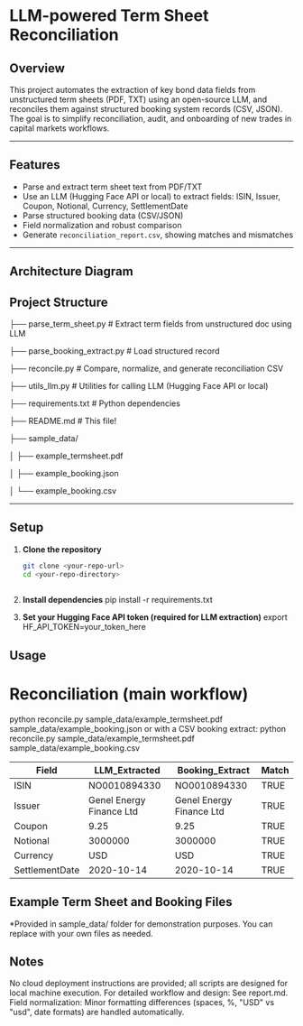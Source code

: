 # LLM-powered Term Sheet Reconciliation

## Overview

This project automates the extraction of key bond data fields from unstructured term sheets (PDF, TXT) using an open-source LLM, and reconciles them against structured booking system records (CSV, JSON). The goal is to simplify reconciliation, audit, and onboarding of new trades in capital markets workflows.

---

## Features

- Parse and extract term sheet text from PDF/TXT
- Use an LLM (Hugging Face API or local) to extract fields: ISIN, Issuer, Coupon, Notional, Currency, SettlementDate
- Parse structured booking data (CSV/JSON)
- Field normalization and robust comparison
- Generate `reconciliation_report.csv`, showing matches and mismatches

---

## Architecture Diagram

## Project Structure

├── parse_term_sheet.py        # Extract term fields from unstructured doc using LLM

├── parse_booking_extract.py   # Load structured record

├── reconcile.py               # Compare, normalize, and generate reconciliation CSV

├── utils_llm.py               # Utilities for calling LLM (Hugging Face API or local)

├── requirements.txt           # Python dependencies

├── README.md                  # This file!

├── sample_data/

│   ├── example_termsheet.pdf

│   ├── example_booking.json

│   └── example_booking.csv

---

## Setup

1. **Clone the repository**
   ```sh
   git clone <your-repo-url>
   cd <your-repo-directory>
 
2. **Install dependencies**
  pip install -r requirements.txt

3. **Set your Hugging Face API token (required for LLM extraction)**
   export HF_API_TOKEN=your_token_here

## Usage
# Reconciliation (main workflow)
 python reconcile.py sample_data/example_termsheet.pdf sample_data/example_booking.json
or with a CSV booking extract:
 python reconcile.py sample_data/example_termsheet.pdf sample_data/example_booking.csv

| Field          | LLM_Extracted               | Booking_Extract              | Match |
|----------------|----------------------------|------------------------------|-------|
| ISIN           | NO0010894330               | NO0010894330                 | TRUE  |
| Issuer         | Genel Energy Finance Ltd    | Genel Energy Finance Ltd     | TRUE  |
| Coupon         | 9.25                       | 9.25                         | TRUE  |
| Notional       | 3000000                    | 3000000                      | TRUE  |
| Currency       | USD                        | USD                          | TRUE  |
| SettlementDate | 2020-10-14                 | 2020-10-14                   | TRUE  |


## Example Term Sheet and Booking Files
*Provided in sample_data/ folder for demonstration purposes.
You can replace with your own files as needed.
## Notes
No cloud deployment instructions are provided; all scripts are designed for local machine execution.
For detailed workflow and design: See report.md.
Field normalization: Minor formatting differences (spaces, %, "USD" vs "usd", date formats) are handled automatically.

